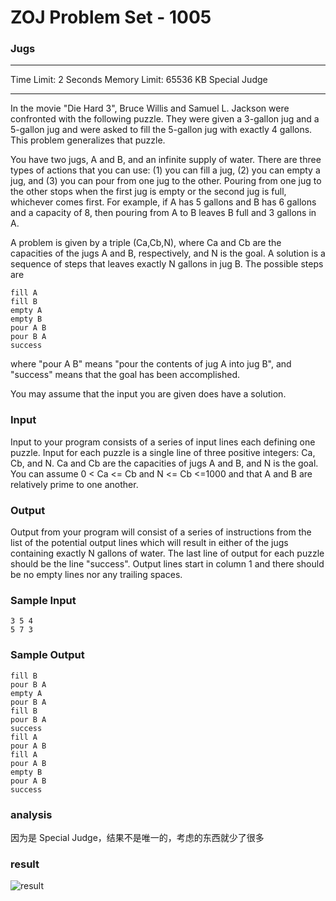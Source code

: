 # ZOJ Problem Set - 1005

### Jugs

---

Time Limit: 2 Seconds      Memory Limit: 65536 KB      Special Judge

---

In the movie "Die Hard 3", Bruce Willis and Samuel L. Jackson were confronted with the following puzzle. They were given a 3-gallon jug and a 5-gallon jug and were asked to fill the 5-gallon jug with exactly 4 gallons. This problem generalizes that puzzle.

You have two jugs, A and B, and an infinite supply of water. There are three types of actions that you can use: (1) you can fill a jug, (2) you can empty a jug, and (3) you can pour from one jug to the other. Pouring from one jug to the other stops when the first jug is empty or the second jug is full, whichever comes first. For example, if A has 5 gallons and B has 6 gallons and a capacity of 8, then pouring from A to B leaves B full and 3 gallons in A.

A problem is given by a triple (Ca,Cb,N), where Ca and Cb are the capacities of the jugs A and B, respectively, and N is the goal. A solution is a sequence of steps that leaves exactly N gallons in jug B. The possible steps are

    fill A 
    fill B 
    empty A 
    empty B 
    pour A B 
    pour B A 
    success

where "pour A B" means "pour the contents of jug A into jug B", and "success" means that the goal has been accomplished.

You may assume that the input you are given does have a solution.

### Input

Input to your program consists of a series of input lines each defining one puzzle. Input for each puzzle is a single line of three positive integers: Ca, Cb, and N. Ca and Cb are the capacities of jugs A and B, and N is the goal. You can assume 0 < Ca <= Cb and N <= Cb <=1000 and that A and B are relatively prime to one another.

### Output

Output from your program will consist of a series of instructions from the list of the potential output lines which will result in either of the jugs containing exactly N gallons of water. The last line of output for each puzzle should be the line "success". Output lines start in column 1 and there should be no empty lines nor any trailing spaces.

### Sample Input

    3 5 4
    5 7 3

### Sample Output

    fill B
    pour B A
    empty A
    pour B A
    fill B
    pour B A
    success
    fill A
    pour A B
    fill A
    pour A B
    empty B
    pour A B
    success

### analysis

因为是 Special Judge，结果不是唯一的，考虑的东西就少了很多

### result

![result](http://biangbiangpic.b0.upaiyun.com/zoj-acm/35e0c67b5cea2b229928b6e1a161cae6.jpg)
